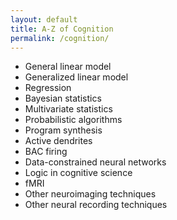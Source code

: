 ```yaml
---
layout: default
title: A-Z of Cognition
permalink: /cognition/
---
```


- General linear model
- Generalized linear model
- Regression
- Bayesian statistics
- Multivariate statistics
- Probabilistic algorithms
- Program synthesis
- Active dendrites
- BAC firing
- Data-constrained neural networks
- Logic in cognitive science
- fMRI
- Other neuroimaging techniques
- Other neural recording techniques
